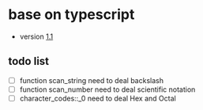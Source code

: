 # base on typescript
* version [1.1](https://github.com/microsoft/TypeScript/tree/release-1.1/src/compiler)

## todo list
* [ ] function scan_string need to deal backslash
* [ ] function scan_number need to deal scientific notation
* [ ] character_codes::_0 need to deal Hex and Octal
